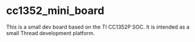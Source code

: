 # cc1352_mini_board
This is a small dev board based on the TI CC1352P SOC. It is intended as a small Thread development platform.
